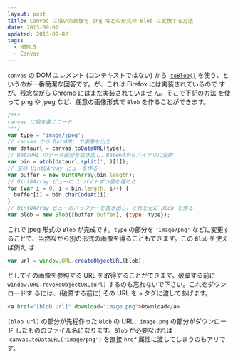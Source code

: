 ```yaml
---
layout: post
title: Canvas に描いた画像を png などの形式の Blob に変換する方法
date: 2013-09-02
updated: 2013-09-02
tags:
  - HTML5
  - Canvas
---
```


`canvas` の DOM エレメント (コンテキストではない) から
 [`toBlob()`](https://developer.mozilla.org/ja-JP/docs/Web/API/HTMLCanvasElement)
を使う、というのが一番簡潔な回答です。が、これは Firefox には実装されているので
すが、[残念ながら Chrome にはまだ実装されていませ
ん](https://code.google.com/p/chromium/issues/detail?id=83103)。そこで下記の方法
を使って png や jpeg など、任意の画像形式で `Blob` を作ることができます。

<!-- excerpt -->

```javascript
/***
canvas に絵を書くコード
***/
var type = 'image/jpeg';
// canvas から DataURL で画像を出力
var dataurl = canvas.toDataURL(type);
// DataURL のデータ部分を抜き出し、Base64からバイナリに変換
var bin = atob(dataurl.split(',')[1]);
// 空の Uint8Array ビューを作る
var buffer = new Uint8Array(bin.length);
// Uint8Array ビューに 1 バイトずつ値を埋める
for (var i = 0; i < bin.length; i++) {
  buffer[i] = bin.charCodeAt(i);
}
// Uint8Array ビューのバッファーを抜き出し、それを元に Blob を作る
var blob = new Blob([buffer.buffer], {type: type});
```

これで jpeg 形式の `Blob` が完成です。`type` の部分を `'image/png'` などに変更す
ることで、当然ながら別の形式の画像を得ることもできます。この `Blob` を使えば例え
ば

```javascript
var url = window.URL.createObjectURL(blob);
```

としてその画像を参照する URL を取得することができます。破棄する前に
`window.URL.revokeObjectURL(url)` するのも忘れないで下さい。これをダウンロードす
るには、(破棄する前に) その URL を `a` タグに渡してあげます。

```html
<a href="[blob url]" download="image.png">Download</a>
```

`[blob url]` の部分が先程作った `Blob` の URL、`image.png` の部分がダウンロード
したもののファイル名になります。`Blob` が必要なければ
 `canvas.toDataURL('image/png')` を直接 `href` 属性に渡してしまうのもアリです。
